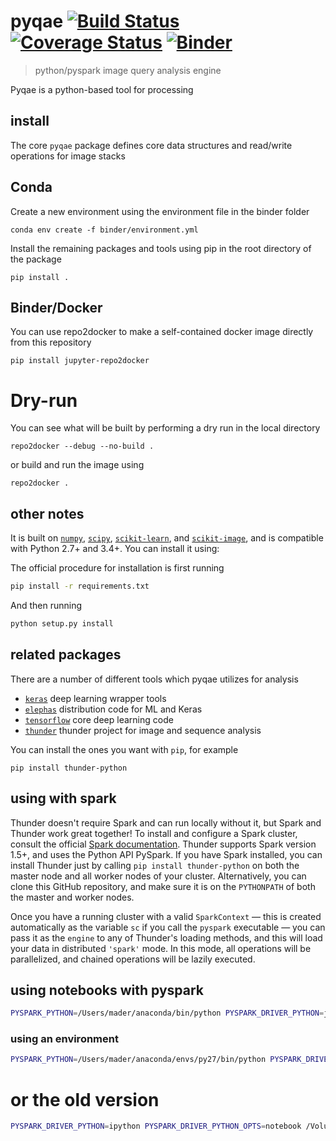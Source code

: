 # pyqae [![Build Status](https://travis-ci.org/4Quant/pyqae.svg?branch=master)](https://travis-ci.org/4Quant/pyqae) [![Coverage Status](https://coveralls.io/repos/github/4Quant/pyqae/badge.svg?branch=master)](https://coveralls.io/github/4Quant/pyqae?branch=master) [![Binder](https://mybinder.org/badge.svg)](https://mybinder.org/v2/gh/4Quant/pyqae/master)

> python/pyspark image query analysis engine

Pyqae is a python-based tool for processing
## install

The core `pyqae` package defines core data structures and read/write operations for image stacks

## Conda

Create a new environment using the environment file in the binder folder

```
conda env create -f binder/environment.yml
```

Install the remaining packages and tools using pip in the root directory of the package

```
pip install .
```

## Binder/Docker

You can use repo2docker to make a self-contained docker image directly from this repository
```
pip install jupyter-repo2docker
```

# Dry-run
You can see what will be built by performing a dry run in the local directory

```
repo2docker --debug --no-build .
```

or build and run the image using

```
repo2docker .
```



## other notes
It is built on [`numpy`](https://github.com/numpy/numpy), [`scipy`](https://github.com/scipy/scipy), [`scikit-learn`](https://github.com/scikit-learn/scikit-learn), and [`scikit-image`](https://github.com/scikit-image/scikit-image), and is compatible with Python 2.7+ and 3.4+. You can install it using:


The official procedure for installation is first running
```bash
pip install -r requirements.txt
```

And then running
```bash
python setup.py install
```

## related packages

There are a number of different tools which pyqae utilizes for analysis

- [`keras`](https://github.com/fchollet/keras) deep learning wrapper tools
- [`elephas`](https://github.com/maxpumperla/elephas) distribution code for ML and Keras
- [`tensorflow`](https://github.com/tensorflow/tensorflow) core deep learning code
- [`thunder`](https://github.com/thunder-project/thunder) thunder project for image and sequence analysis


You can install the ones you want with `pip`, for example

```
pip install thunder-python
```

## using with spark

Thunder doesn't require Spark and can run locally without it, but Spark and Thunder work great together! To install and configure a Spark cluster, consult the official [Spark documentation](http://spark.apache.org/docs/latest). Thunder supports Spark version 1.5+, and uses the Python API PySpark. If you have Spark installed, you can install Thunder just by calling `pip install thunder-python` on both the master node and all worker nodes of your cluster. Alternatively, you can clone this GitHub repository, and make sure it is on the `PYTHONPATH` of both the master and worker nodes.

Once you have a running cluster with a valid `SparkContext` — this is created automatically as the variable `sc` if you call the `pyspark` executable — you can pass it as the `engine` to any of Thunder's loading methods, and this will load your data in distributed `'spark'` mode. In this mode, all operations will be parallelized, and chained operations will be lazily executed.

## using notebooks with pyspark

```bash
PYSPARK_PYTHON=/Users/mader/anaconda/bin/python PYSPARK_DRIVER_PYTHON=jupyter PYSPARK_DRIVER_PYTHON_OPTS="notebook --ip 0.0.0.0" /Applications/spark-2.1.1-bin-hadoop2.7/bin/pyspark --driver-memory 8g --master local[8]
```

### using an environment
```bash
PYSPARK_PYTHON=/Users/mader/anaconda/envs/py27/bin/python PYSPARK_DRIVER_PYTHON=jupyter PYSPARK_DRIVER_PYTHON_OPTS="notebook --ip 0.0.0.0" /Applications/spark-2.1.1-bin-hadoop2.7/bin/pyspark --driver-memory 8g --master local[8]
```
# or the old version
```bash
PYSPARK_DRIVER_PYTHON=ipython PYSPARK_DRIVER_PYTHON_OPTS=notebook /Volumes/ExDisk/spark-2.0.0-bin-hadoop2.7/bin/pyspark
```
